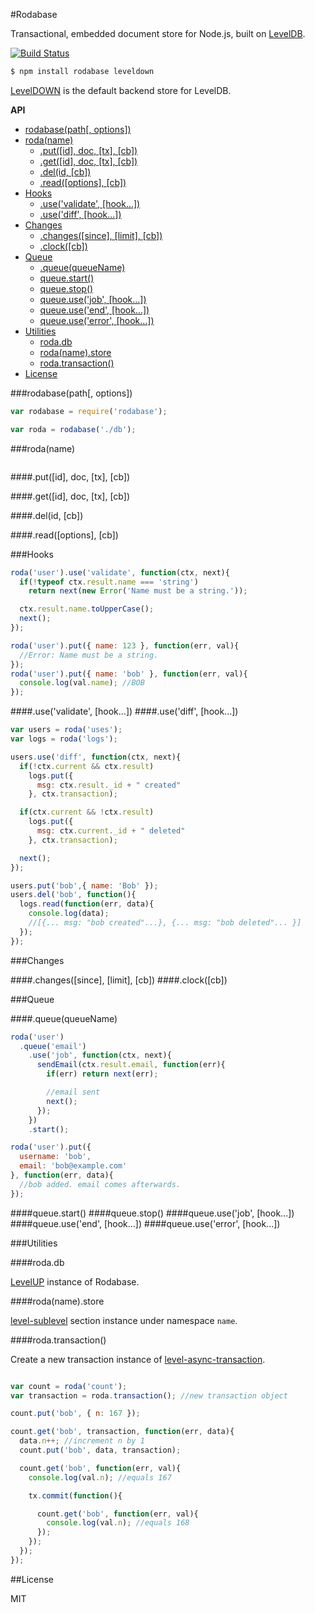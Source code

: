 #Rodabase

Transactional, embedded document store for Node.js, built on [LevelDB](https://github.com/rvagg/node-levelup).

[![Build Status](https://travis-ci.org/cshum/rodabase.svg?branch=master)](https://travis-ci.org/cshum/rodabase)

```bash
$ npm install rodabase leveldown
```
[LevelDOWN](https://github.com/rvagg/node-leveldown) is the default backend store for LevelDB. 

<!-- START doctoc generated TOC please keep comment here to allow auto update -->
<!-- DON'T EDIT THIS SECTION, INSTEAD RE-RUN doctoc TO UPDATE -->
**API**

  - [rodabase(path[, options])](#rodabasepath-options)
  - [roda(name)](#rodaname)
    - [.put([id], doc, [tx], [cb])](#putid-doc-tx-cb)
    - [.get([id], doc, [tx], [cb])](#getid-doc-tx-cb)
    - [.del(id, [cb])](#delid-cb)
    - [.read([options], [cb])](#readoptions-cb)
  - [Hooks](#hooks)
    - [.use('validate', [hook...])](#usevalidate-hook)
    - [.use('diff', [hook...])](#usediff-hook)
  - [Changes](#changes)
    - [.changes([since], [limit], [cb])](#changessince-limit-cb)
    - [.clock([cb])](#clockcb)
  - [Queue](#queue)
    - [.queue(queueName)](#queuequeuename)
    - [queue.start()](#queuestart)
    - [queue.stop()](#queuestop)
    - [queue.use('job', [hook...])](#queueusejob-hook)
    - [queue.use('end', [hook...])](#queueuseend-hook)
    - [queue.use('error', [hook...])](#queueuseerror-hook)
  - [Utilities](#utilities)
    - [roda.db](#rodadb)
    - [roda(name).store](#rodanamestore)
    - [roda.transaction()](#rodatransaction)
- [License](#license)

<!-- END doctoc generated TOC please keep comment here to allow auto update -->

###rodabase(path[, options])

```js
var rodabase = require('rodabase');

var roda = rodabase('./db');
```

###roda(name)
```js

```

####.put([id], doc, [tx], [cb])

####.get([id], doc, [tx], [cb])

####.del(id, [cb])

####.read([options], [cb])

###Hooks
```js
roda('user').use('validate', function(ctx, next){
  if(!typeof ctx.result.name === 'string')
    return next(new Error('Name must be a string.'));

  ctx.result.name.toUpperCase();
  next();
});

roda('user').put({ name: 123 }, function(err, val){
  //Error: Name must be a string.
});
roda('user').put({ name: 'bob' }, function(err, val){
  console.log(val.name); //BOB
});
```

####.use('validate', [hook...])
####.use('diff', [hook...])
```js
var users = roda('uses');
var logs = roda('logs');

users.use('diff', function(ctx, next){
  if(!ctx.current && ctx.result)
    logs.put({
      msg: ctx.result._id + " created"
    }, ctx.transaction);

  if(ctx.current && !ctx.result)
    logs.put({
      msg: ctx.current._id + " deleted"
    }, ctx.transaction);

  next();
});

users.put('bob',{ name: 'Bob' });
users.del('bob', function(){
  logs.read(function(err, data){
    console.log(data); 
    //[{... msg: "bob created"...}, {... msg: "bob deleted"... }]
  });
});
```

###Changes

####.changes([since], [limit], [cb])
####.clock([cb])

###Queue

####.queue(queueName)

```js
roda('user')
  .queue('email')
    .use('job', function(ctx, next){
      sendEmail(ctx.result.email, function(err){
        if(err) return next(err);

        //email sent
        next();
      });
    })
    .start();

roda('user').put({
  username: 'bob',
  email: 'bob@example.com'
}, function(err, data){
  //bob added. email comes afterwards.
});

```

####queue.start()
####queue.stop()
####queue.use('job', [hook...])
####queue.use('end', [hook...])
####queue.use('error', [hook...])

###Utilities

####roda.db

[LevelUP](https://github.com/rvagg/node-levelup) instance of Rodabase.

####roda(name).store

[level-sublevel](https://github.com/dominictarr/level-sublevel) section instance under namespace `name`.


####roda.transaction()

Create a new transaction instance of [level-async-transaction](https://github.com/cshum/level-async-transaction).

```js

var count = roda('count');
var transaction = roda.transaction(); //new transaction object

count.put('bob', { n: 167 });

count.get('bob', transaction, function(err, data){
  data.n++; //increment n by 1
  count.put('bob', data, transaction);

  count.get('bob', function(err, val){
    console.log(val.n); //equals 167

    tx.commit(function(){

      count.get('bob', function(err, val){
        console.log(val.n); //equals 168
      });
    });
  });
});
```





##License

MIT
